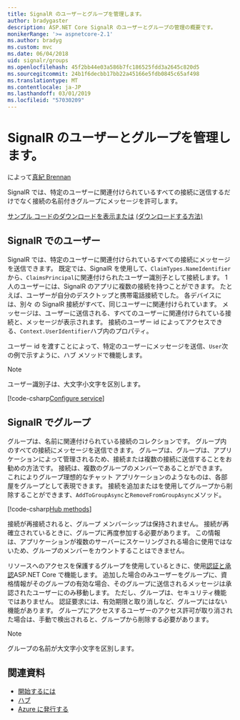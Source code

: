 ```yaml
---
title: SignalR のユーザーとグループを管理します。
author: bradygaster
description: ASP.NET Core SignalR のユーザーとグループの管理の概要です。
monikerRange: '>= aspnetcore-2.1'
ms.author: bradyg
ms.custom: mvc
ms.date: 06/04/2018
uid: signalr/groups
ms.openlocfilehash: 45f2bb44e03a586b7fc186525fdd3a2645c820d5
ms.sourcegitcommit: 24b1f6decbb17bb22a45166e5fdb0845c65af498
ms.translationtype: MT
ms.contentlocale: ja-JP
ms.lasthandoff: 03/01/2019
ms.locfileid: "57030209"
---
```

# <a name="manage-users-and-groups-in-signalr"></a>SignalR のユーザーとグループを管理します。

によって[真紀 Brennan](https://github.com/BrennanConroy)

SignalR では、特定のユーザーに関連付けられているすべての接続に送信するだけでなく接続の名前付きグループにメッセージを許可します。

[サンプル コードのダウンロードを表示または](https://github.com/aspnet/Docs/tree/master/aspnetcore/signalr/groups/sample/) [(ダウンロードする方法)](xref:index#how-to-download-a-sample)

## <a name="users-in-signalr"></a>SignalR でのユーザー

SignalR では、特定のユーザーに関連付けられているすべての接続にメッセージを送信できます。 既定では、SignalR を使用して、`ClaimTypes.NameIdentifier`から、`ClaimsPrincipal`に関連付けられたユーザー識別子として接続します。 1 人のユーザーには、SignalR のアプリに複数の接続を持つことができます。 たとえば、ユーザーが自分のデスクトップと携帯電話接続でした。 各デバイスには、別々 の SignalR 接続がすべて、同じユーザーに関連付けられています。 メッセージは、ユーザーに送信される、すべてのユーザーに関連付けられている接続と、メッセージが表示されます。 接続のユーザー id によってアクセスできる、`Context.UserIdentifier`ハブ内のプロパティ。

ユーザー id を渡すことによって、特定のユーザーにメッセージを送信、`User`次の例で示すように、ハブ メソッドで機能します。

> [!NOTE]
> ユーザー識別子は、大文字小文字を区別します。

[!code-csharp[Configure service](groups/sample/hubs/chathub.cs?range=29-32)]

## <a name="groups-in-signalr"></a>SignalR でグループ

グループは、名前に関連付けられている接続のコレクションです。 グループ内のすべての接続にメッセージを送信できます。 グループは、グループは、アプリケーションによって管理されるため、接続または複数の接続に送信することをお勧めの方法です。 接続は、複数のグループのメンバーであることができます。 これによりグループ理想的なチャット アプリケーションのようなものは、各部屋をグループとして表現できます。 接続を追加またはを使用してグループから削除することができます、`AddToGroupAsync`と`RemoveFromGroupAsync`メソッド。

[!code-csharp[Hub methods](groups/sample/hubs/chathub.cs?range=15-27)]

接続が再接続されると、グループ メンバーシップは保持されません。 接続が再確立されているときに、グループに再度参加する必要があります。 この情報は、アプリケーションが複数のサーバーにスケーリングされる場合に使用ではないため、グループのメンバーをカウントすることはできません。

リソースへのアクセスを保護するグループを使用しているときに、使用[認証と承認](xref:signalr/authn-and-authz)ASP.NET Core で機能します。 追加した場合のみユーザーをグループに、資格情報がそのグループの有効な場合、そのグループに送信されるメッセージは承認されたユーザーにのみ移動します。 ただし、グループは、セキュリティ機能ではありません。 認証要求には、有効期限と取り消しなど、グループにはない機能があります。 グループにアクセスするユーザーのアクセス許可が取り消された場合は、手動で検出されると、グループから削除する必要があります。

> [!NOTE]
> グループの名前が大文字小文字を区別します。

## <a name="related-resources"></a>関連資料

* [開始するには](xref:tutorials/signalr)
* [ハブ](xref:signalr/hubs)
* [Azure に発行する](xref:signalr/publish-to-azure-web-app)
